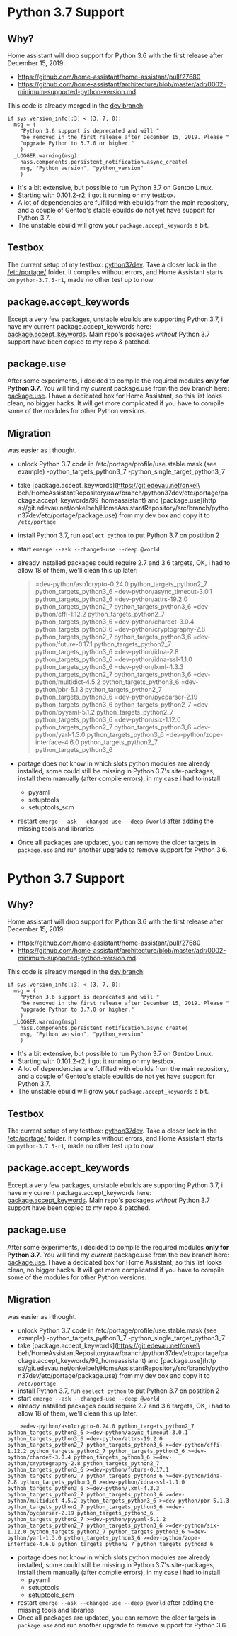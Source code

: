 # Python 3.7 Support

## Why?
Home assistant will drop support for Python 3.6 with the first release after December 15, 2019:
- https://github.com/home-assistant/home-assistant/pull/27680
- https://github.com/home-assistant/architecture/blob/master/adr/0002-minimum-supported-python-version.md.

This code is already merged in the [dev branch](https://github.com/home-assistant/home-assistant/pull/27680/commits/a5eca20845e6825682d1b01c1be3c9c245b311e1):

    if sys.version_info[:3] < (3, 7, 0):
      msg = (
        "Python 3.6 support is deprecated and will "
        "be removed in the first release after December 15, 2019. Please "
        "upgrade Python to 3.7.0 or higher."
        )
      _LOGGER.warning(msg)
        hass.components.persistent_notification.async_create(
        msg, "Python version", "python_version"
        )

- It's a bit extensive, but possible to run Python 3.7 on Gentoo Linux.
- Starting with 0.101.2-r2, i got it running on my testbox.
- A lot of dependencies are fulfilled with ebuilds from the main repository, and a couple of Gentoo's stable ebuilds do not yet have support for Python 3.7.
- The unstable ebuild will grow your `package.accept_keywords` a bit.

## Testbox
The current setup of my testbox: [python37dev](https://git.edevau.net/onkelbeh/HomeAssistantRepository/src/branch/python37dev). Take a closer look in the [/etc/portage/](https://git.edevau.net/onkelbeh/HomeAssistantRepository/src/branch/python37dev/etc/portage) folder. It compiles without errors, and Home Assistant starts on `python-3.7.5-r1`, made no other test up to now.

## package.accept_keywords
Except a very few packages, unstable ebuilds are supporting Python 3.7, i have my current package.accept_keywords here: [package.accept_keywords](https://git.edevau.net/onkelbeh/HomeAssistantRepository/raw/branch/python37dev/etc/portage/package.accept_keywords/99_homeassistant). Main repo's packages *without* Python 3.7 support have been copied to my repo & patched.

## package.use
After some experiments, i decided to compile the required modules **only for Python 3.7**. You will find my *current* package.use from the dev branch here: [package.use](https://git.edevau.net/onkelbeh/HomeAssistantRepository/src/branch/python37dev/etc/portage/package.use). I have a dedicated box for Home Assistant, so this list looks clean, no bigger hacks. It will get more complicated if you have to compile some of the modules for other Python versions.

## Migration
was easier as i thought.
- unlock Python 3.7 code in /etc/portage/profile/use.stable.mask (see example)
      -python_targets_python3_7
      -python_single_target_python3_7
- take [package.accept_keywords](https://git.edevau.net/onkel\
beh/HomeAssistantRepository/raw/branch/python37dev/etc/portage/package.accept_keywords/99_homeassistant) and [package.use](http\
s://git.edevau.net/onkelbeh/HomeAssistantRepository/src/branch/python37dev/etc/portage/package.use) from my dev box and copy it to `/etc/portage`
- install Python 3.7, run `eselect python` to put Python 3.7 on postition 2
- start `emerge --ask --changed-use --deep @world`
- already installed packages could require 2.7 and 3.6 targets, OK, i had to allow 18 of them, we'll clean this up later:

    >=dev-python/asn1crypto-0.24.0 python_targets_python2_7 python_targets_python3_6
    >=dev-python/async_timeout-3.0.1 python_targets_python3_6
    =dev-python/attrs-19.2.0 python_targets_python2_7 python_targets_python3_6
    >=dev-python/cffi-1.12.2 python_targets_python2_7 python_targets_python3_6
    >=dev-python/chardet-3.0.4 python_targets_python3_6
    >=dev-python/cryptography-2.8 python_targets_python2_7 python_targets_python3_6
    >=dev-python/future-0.17.1 python_targets_python2_7 python_targets_python3_6
    >=dev-python/idna-2.8 python_targets_python3_6
    >=dev-python/idna-ssl-1.1.0 python_targets_python3_6
    >=dev-python/lxml-4.3.3 python_targets_python2_7 python_targets_python3_6
    >=dev-python/multidict-4.5.2 python_targets_python3_6
    >=dev-python/pbr-5.1.3 python_targets_python2_7 python_targets_python3_6
    >=dev-python/pycparser-2.19 python_targets_python3_6 python_targets_python2_7
    >=dev-python/pyyaml-5.1.2 python_targets_python2_7 python_targets_python3_6
    >=dev-python/six-1.12.0 python_targets_python2_7 python_targets_python3_6
    >=dev-python/yarl-1.3.0 python_targets_python3_6
    >=dev-python/zope-interface-4.6.0 python_targets_python2_7 python_targets_python3_6

- portage does not know in which slots python modules are already installed, some could still be missing in Python 3.7's site-packages, install them manually (after compile errors), in my case i had to install:
  - pyyaml
  - setuptools
  - setuptools_scm
- restart `emerge --ask --changed-use --deep @world` after adding the missing tools and libraries
- Once all packages are updated, you can remove the older targets in `package.use` and run another upgrade to remove support for Python 3.6.
# Python 3.7 Support

## Why?
Home assistant will drop support for Python 3.6 with the first release after December 15, 2019:
- https://github.com/home-assistant/home-assistant/pull/27680
- https://github.com/home-assistant/architecture/blob/master/adr/0002-minimum-supported-python-version.md.

This code is already merged in the [dev branch](https://github.com/home-assistant/home-assistant/pull/27680/commits/a5eca20845e6825682d1b01c1be3c9c245b311e1):

    if sys.version_info[:3] < (3, 7, 0):
      msg = (
        "Python 3.6 support is deprecated and will "
        "be removed in the first release after December 15, 2019. Please "
        "upgrade Python to 3.7.0 or higher."
        )
      _LOGGER.warning(msg)
        hass.components.persistent_notification.async_create(
        msg, "Python version", "python_version"
        )

- It's a bit extensive, but possible to run Python 3.7 on Gentoo Linux.
- Starting with 0.101.2-r2, i got it running on my testbox.
- A lot of dependencies are fulfilled with ebuilds from the main repository, and a couple of Gentoo's stable ebuilds do not yet have support for Python 3.7.
- The unstable ebuild will grow your `package.accept_keywords` a bit.

## Testbox
The current setup of my testbox: [python37dev](https://git.edevau.net/onkelbeh/HomeAssistantRepository/src/branch/python37dev). Take a closer look in the [/etc/portage/](https://git.edevau.net/onkelbeh/HomeAssistantRepository/src/branch/python37dev/etc/portage) folder. It compiles without errors, and Home Assistant starts on `python-3.7.5-r1`, made no other test up to now.

## package.accept_keywords
Except a very few packages, unstable ebuilds are supporting Python 3.7, i have my current package.accept_keywords here: [package.accept_keywords](https://git.edevau.net/onkelbeh/HomeAssistantRepository/raw/branch/python37dev/etc/portage/package.accept_keywords/99_homeassistant). Main repo's packages *without* Python 3.7 support have been copied to my repo & patched.

## package.use
After some experiments, i decided to compile the required modules **only for Python 3.7**. You will find my *current* package.use from the dev branch here: [package.use](https://git.edevau.net/onkelbeh/HomeAssistantRepository/src/branch/python37dev/etc/portage/package.use). I have a dedicated box for Home Assistant, so this list looks clean, no bigger hacks. It will get more complicated if you have to compile some of the modules for other Python versions.

## Migration
was easier as i thought.
- unlock Python 3.7 code in /etc/portage/profile/use.stable.mask (see example)
      -python_targets_python3_7
      -python_single_target_python3_7
- take [package.accept_keywords](https://git.edevau.net/onkel\
beh/HomeAssistantRepository/raw/branch/python37dev/etc/portage/package.accept_keywords/99_homeassistant) and [package.use](http\
s://git.edevau.net/onkelbeh/HomeAssistantRepository/src/branch/python37dev/etc/portage/package.use) from my dev box and copy it to `/etc/portage`
- install Python 3.7, run `eselect python` to put Python 3.7 on postition 2
- start `emerge --ask --changed-use --deep @world`
- already installed packages could require 2.7 and 3.6 targets, OK, i had to allow 18 of them, we'll clean this up later:

`    >=dev-python/asn1crypto-0.24.0 python_targets_python2_7 python_targets_python3_6
    >=dev-python/async_timeout-3.0.1 python_targets_python3_6
    =dev-python/attrs-19.2.0 python_targets_python2_7 python_targets_python3_6
    >=dev-python/cffi-1.12.2 python_targets_python2_7 python_targets_python3_6
    >=dev-python/chardet-3.0.4 python_targets_python3_6
    >=dev-python/cryptography-2.8 python_targets_python2_7 python_targets_python3_6
    >=dev-python/future-0.17.1 python_targets_python2_7 python_targets_python3_6
    >=dev-python/idna-2.8 python_targets_python3_6
    >=dev-python/idna-ssl-1.1.0 python_targets_python3_6
    >=dev-python/lxml-4.3.3 python_targets_python2_7 python_targets_python3_6
    >=dev-python/multidict-4.5.2 python_targets_python3_6
    >=dev-python/pbr-5.1.3 python_targets_python2_7 python_targets_python3_6
    >=dev-python/pycparser-2.19 python_targets_python3_6 python_targets_python2_7
    >=dev-python/pyyaml-5.1.2 python_targets_python2_7 python_targets_python3_6
    >=dev-python/six-1.12.0 python_targets_python2_7 python_targets_python3_6
    >=dev-python/yarl-1.3.0 python_targets_python3_6
    >=dev-python/zope-interface-4.6.0 python_targets_python2_7 python_targets_python3_6`

- portage does not know in which slots python modules are already installed, some could still be missing in Python 3.7's site-packages, install them manually (after compile errors), in my case i had to install:
  - pyyaml
  - setuptools
  - setuptools_scm
- restart `emerge --ask --changed-use --deep @world` after adding the missing tools and libraries
- Once all packages are updated, you can remove the older targets in `package.use` and run another upgrade to remove support for Python 3.6.
